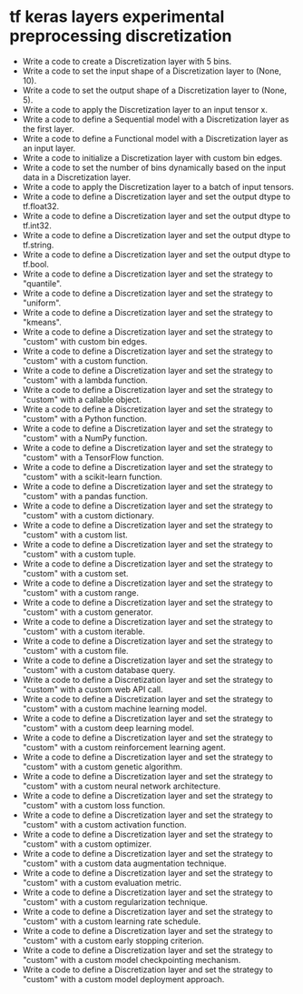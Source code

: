 # tf keras layers experimental preprocessing discretization

- Write a code to create a Discretization layer with 5 bins.
- Write a code to set the input shape of a Discretization layer to (None, 10).
- Write a code to set the output shape of a Discretization layer to (None, 5).
- Write a code to apply the Discretization layer to an input tensor x.
- Write a code to define a Sequential model with a Discretization layer as the first layer.
- Write a code to define a Functional model with a Discretization layer as an input layer.
- Write a code to initialize a Discretization layer with custom bin edges.
- Write a code to set the number of bins dynamically based on the input data in a Discretization layer.
- Write a code to apply the Discretization layer to a batch of input tensors.
- Write a code to define a Discretization layer and set the output dtype to tf.float32.
- Write a code to define a Discretization layer and set the output dtype to tf.int32.
- Write a code to define a Discretization layer and set the output dtype to tf.string.
- Write a code to define a Discretization layer and set the output dtype to tf.bool.
- Write a code to define a Discretization layer and set the strategy to "quantile".
- Write a code to define a Discretization layer and set the strategy to "uniform".
- Write a code to define a Discretization layer and set the strategy to "kmeans".
- Write a code to define a Discretization layer and set the strategy to "custom" with custom bin edges.
- Write a code to define a Discretization layer and set the strategy to "custom" with a custom function.
- Write a code to define a Discretization layer and set the strategy to "custom" with a lambda function.
- Write a code to define a Discretization layer and set the strategy to "custom" with a callable object.
- Write a code to define a Discretization layer and set the strategy to "custom" with a Python function.
- Write a code to define a Discretization layer and set the strategy to "custom" with a NumPy function.
- Write a code to define a Discretization layer and set the strategy to "custom" with a TensorFlow function.
- Write a code to define a Discretization layer and set the strategy to "custom" with a scikit-learn function.
- Write a code to define a Discretization layer and set the strategy to "custom" with a pandas function.
- Write a code to define a Discretization layer and set the strategy to "custom" with a custom dictionary.
- Write a code to define a Discretization layer and set the strategy to "custom" with a custom list.
- Write a code to define a Discretization layer and set the strategy to "custom" with a custom tuple.
- Write a code to define a Discretization layer and set the strategy to "custom" with a custom set.
- Write a code to define a Discretization layer and set the strategy to "custom" with a custom range.
- Write a code to define a Discretization layer and set the strategy to "custom" with a custom generator.
- Write a code to define a Discretization layer and set the strategy to "custom" with a custom iterable.
- Write a code to define a Discretization layer and set the strategy to "custom" with a custom file.
- Write a code to define a Discretization layer and set the strategy to "custom" with a custom database query.
- Write a code to define a Discretization layer and set the strategy to "custom" with a custom web API call.
- Write a code to define a Discretization layer and set the strategy to "custom" with a custom machine learning model.
- Write a code to define a Discretization layer and set the strategy to "custom" with a custom deep learning model.
- Write a code to define a Discretization layer and set the strategy to "custom" with a custom reinforcement learning agent.
- Write a code to define a Discretization layer and set the strategy to "custom" with a custom genetic algorithm.
- Write a code to define a Discretization layer and set the strategy to "custom" with a custom neural network architecture.
- Write a code to define a Discretization layer and set the strategy to "custom" with a custom loss function.
- Write a code to define a Discretization layer and set the strategy to "custom" with a custom activation function.
- Write a code to define a Discretization layer and set the strategy to "custom" with a custom optimizer.
- Write a code to define a Discretization layer and set the strategy to "custom" with a custom data augmentation technique.
- Write a code to define a Discretization layer and set the strategy to "custom" with a custom evaluation metric.
- Write a code to define a Discretization layer and set the strategy to "custom" with a custom regularization technique.
- Write a code to define a Discretization layer and set the strategy to "custom" with a custom learning rate schedule.
- Write a code to define a Discretization layer and set the strategy to "custom" with a custom early stopping criterion.
- Write a code to define a Discretization layer and set the strategy to "custom" with a custom model checkpointing mechanism.
- Write a code to define a Discretization layer and set the strategy to "custom" with a custom model deployment approach.